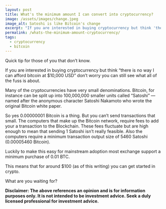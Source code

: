 ```yaml
---
layout: post
title: What's the minimum amount I can convert into cryptocurrency?
image: /assets/images/change.jpeg
image_alt: Satoshi is like Bitcoin's change
excerpt: "If you are interested in buying cryptocurrency but think 'there is no way I can afford bitcoin at $10,000 USD' don’t worry you can still get started."
permalink: /whats-the-minimum-amount-cryptocurrency/
tags:
  - cryptocurrency
  - bitcoin
--- 
```


Quick tip for those of you that don’t know. 

If you are interested in buying cryptocurrency but think “there is no way I can afford bitcoin at $10,000 USD” don’t worry you can still see what all of the fuss is about.

Many of the cryptocurrencies have very small denominations. Bitcoin, for instance can be split up into 100,000,000 smaller units called “Satoshi” —named after the anonymous character Satoshi Nakamoto who wrote the original Bitcoin white paper.

So yes 0.00000001 Bitcoin is a thing. But you can’t send transactions that small. The computers that make up the Bitcoin network, require fees to add your a transaction to the Blockchain. These fees fluctuate but are high enough to mean that sending 1 Satoshi isn’t really feasible. Also the computers require a minimum transaction output size of 5460 Satoshi (0.00005460 Bitcoin).

Luckily to make this easy for mainstream adoption most exchange support a minimum purchase of 0.01 BTC.

This means that for around $100 (as of this writing) you can get started in crypto.

What are you waiting for?

**Disclaimer: The above references an opinion and is for information purposes only. It is not intended to be investment advice. Seek a duly licensed professional for investment advice.**
